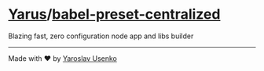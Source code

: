 # [Yarus](https://github.com/yarus-app)/[babel-preset-centralized](https://github.com/yarus-app/builder)

Blazing fast, zero configuration node app and libs builder

---

Made with ❤️ by [Yaroslav Usenko](https://github.com/yar-usenko)
